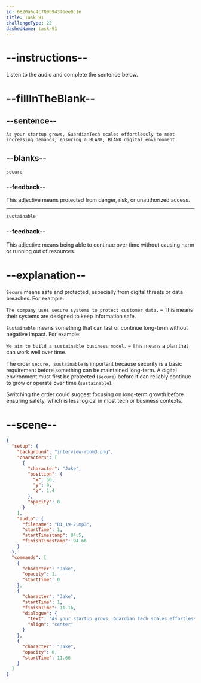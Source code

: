 ```yaml
---
id: 6820a6c4c709b943f6ee9c1e
title: Task 91
challengeType: 22
dashedName: task-91
---
```


<!-- (Audio) Jake: As your startup grows, GuardianTech scales effortlessly to meet increasing demands, ensuring a secure, sustainable digital environment. -->

# --instructions--

Listen to the audio and complete the sentence below.

# --fillInTheBlank--

## --sentence--

`As your startup grows, GuardianTech scales effortlessly to meet increasing demands, ensuring a BLANK, BLANK digital environment.`

## --blanks--

`secure`

### --feedback--

This adjective means protected from danger, risk, or unauthorized access.

---

`sustainable`

### --feedback--

This adjective means being able to continue over time without causing harm or running out of resources.

# --explanation--

`Secure` means safe and protected, especially from digital threats or data breaches. For example:

`The company uses secure systems to protect customer data.` – This means their systems are designed to keep information safe.

`Sustainable` means something that can last or continue long-term without negative impact. For example:

`We aim to build a sustainable business model.` – This means a plan that can work well over time.

The order `secure, sustainable` is important because security is a basic requirement before something can be maintained long-term. A digital environment must first be protected (`secure`) before it can reliably continue to grow or operate over time (`sustainable`).

Switching the order could suggest focusing on long-term growth before ensuring safety, which is less logical in most tech or business contexts.

# --scene--

```json
{
  "setup": {
    "background": "interview-room3.png",
    "characters": [
      {
        "character": "Jake",
        "position": {
          "x": 50,
          "y": 0,
          "z": 1.4
        },
        "opacity": 0
      }
    ],
    "audio": {
      "filename": "B1_19-2.mp3",
      "startTime": 1,
      "startTimestamp": 84.5,
      "finishTimestamp": 94.66
    }
  },
  "commands": [
    {
      "character": "Jake",
      "opacity": 1,
      "startTime": 0
    },
    {
      "character": "Jake",
      "startTime": 1,
      "finishTime": 11.16,
      "dialogue": {
        "text": "As your startup grows, Guardian Tech scales effortlessly to meet increasing demands ensuring a secure, sustainable digital environment.",
        "align": "center"
      }
    },
    {
      "character": "Jake",
      "opacity": 0,
      "startTime": 11.66
    }
  ]
}
```
